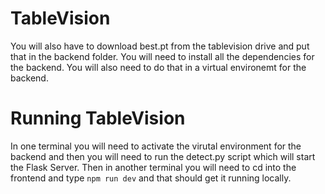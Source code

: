 # TableVision

You will also have to download best.pt from the tablevision drive and put that in the backend folder.
You will need to install all the dependencies for the backend. You will also need to do that in a virtual environemt for the backend.

# Running TableVision

In one terminal you will need to activate the virutal environment for the backend and then you will need to run the detect.py script which will start the Flask Server. Then in another terminal you will need to cd into the frontend and type ```npm run dev``` and that should get it running locally.
